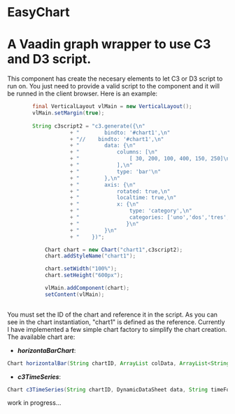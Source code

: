 # EasyChart

# A Vaadin graph wrapper to use C3 and D3 script.

This component has create the necesary elements to let C3 or D3 script to run on. You just need to provide a valid script to the component and it will be runned in the client browser.
Here is an example:

```Java
        final VerticalLayout vlMain = new VerticalLayout();
        vlMain.setMargin(true);
        
        String c3script2 = "c3.generate({\n"
                    + "        bindto: '#chart1',\n"
                    + "//    bindto: '#chart1',\n"
                    + "        data: {\n"
                    + "            columns: [\n"
                    + "                [ 30, 200, 100, 400, 150, 250]\n"
                    + "            ],\n"
                    + "            type: 'bar'\n"
                    + "        },\n"
                    + "        axis: {\n"
                    + "            rotated: true,\n"
                    + "            localtime: true,\n"
                    + "            x: {\n"
                    + "                type: 'category',\n"
                    + "                categories: ['uno','dos','tres','cuatro','cinco','seis']\n"
                    + "               }\n"
                    + "        }\n"
                    + "    })";

            Chart chart = new Chart("chart1",c3script2);
            chart.addStyleName("chart1");

            chart.setWidth("100%");
            chart.setHeight("600px");

            vlMain.addComponent(chart);
            setContent(vlMain);
            
  ```
  
  You must set the ID of the chart and reference it in the script. As you can see in the chart instantiation, "chart1" is defined as the reference.
  Currently I have implemented a few simple chart factory to simplify the chart creation. The available chart are:
  
  * ***horizontaBarChart***:
  
  ```Java
  Chart horizontalBar(String chartID, ArrayList colData, ArrayList<String> categories)
  ```
  
  * ***c3TimeSeries***:
  
  ```Java
  Chart c3TimeSeries(String chartID, DynamicDataSheet data, String timeFormat)
  ```
  
  
  
  work in progress...
